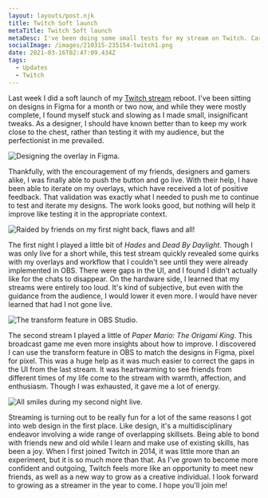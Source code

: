 ```yaml
---
layout: layouts/post.njk
title: Twitch Soft launch
metaTitle: Twitch Soft launch
metaDesc: I've been doing some small tests for my stream on Twitch. Care to join me?
socialImage: /images/210315-235154-twitch1.png
date: 2021-03-16T02:47:09.434Z
tags:
  - Updates
  - Twitch
---
```

Last week I did a soft launch of my [Twitch stream](https://twitch.tv/gynesys) reboot. I've been sitting on designs in Figma for a month or two now, and while they were mostly complete, I found myself stuck and slowing as I made small, insignificant tweaks. As a designer, I should have known better than to keep my work close to the chest, rather than testing it with my audience, but the perfectionist in me prevailed. 

![Designing the overlay in Figma.](/images/210315-233035-figma.png "Designing the overlay in Figma.")

Thankfully, with the encouragement of my friends, designers and gamers alike, I was finally able to push the button and go live. With their help, I have been able to iterate on my overlays, which have received a lot of positive feedback. That validation was exactly what I needed to push me to continue to test and iterate my designs. The work looks good, but nothing will help it improve like testing it in the appropriate context.

![Raided by friends on my first night back, flaws and all!](/images/210315-235154-twitch1.png "Raided by friends on my first night back, flaws and all!")

The first night I played a little bit of _Hades_ and _Dead By Daylight_. Though I was only live for a short while, this test stream quickly revealed some quirks with my overlays and workflow that I couldn't see until they were already implemented in OBS. There were gaps in the UI, and I found I didn't actually like for the chats to disappear. On the hardware side, I learned that my streams were entirely too loud. It's kind of subjective, but even with the guidance from the audience, I would lower it even more. I would have never learned that had I not gone live.

![The transform feature in OBS Studio.](/images/210316-002948-obs.png)

The second stream I played a little of _Paper Mario: The Origami King_. This broadcast game me even more insights about how to improve. I discovered I can use the transform feature in OBS to match the designs in Figma, pixel for pixel. This was a huge help as it was much easier to correct the gaps in the UI from the last stream. It was heartwarming to see friends from different times of my life come to the stream with warmth, affection, and enthusiasm. Though I was exhausted, it gave me a lot of energy.

![All smiles during my second night live.](/images/210315-234835-twitch2.png "All smiles during my second night live.")

Streaming is turning out to be really fun for a lot of the same reasons I got into web design in the first place. Like design, it's a multidisciplinary endeavor involving a wide range of overlapping skillsets. Being able to bond with friends new and old while I learn and make use of existing skills, has been a joy. When I first joined Twitch in 2014, it was little more than an experiment, but it is so much more than that. As I've grown to become more confident and outgoing, Twitch feels more like an opportunity to meet new friends, as well as a new way to grow as a creative individual. I look forward to growing as a streamer in the year to come. I hope you'll join me!